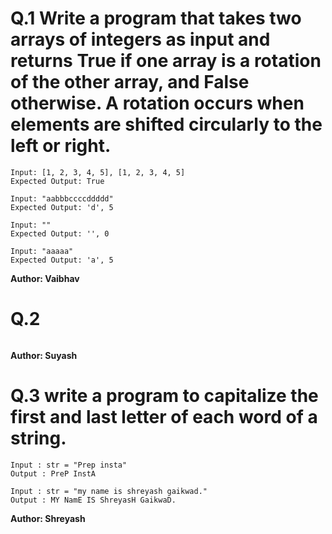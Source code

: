 # Q.1 Write a program that takes two arrays of integers as input and returns True if one array is a rotation of the other array, and False otherwise. A rotation occurs when elements are shifted circularly to the left or right.
```
Input: [1, 2, 3, 4, 5], [1, 2, 3, 4, 5]
Expected Output: True

Input: "aabbbccccddddd"
Expected Output: 'd', 5

Input: ""
Expected Output: '', 0

Input: "aaaaa"
Expected Output: 'a', 5
```
**Author: Vaibhav**

# Q.2 

```

```
**Author: Suyash**

# Q.3 write a program to capitalize the first and last letter of each word of a string.
```
Input : str = "Prep insta"
Output : PreP InstA

Input : str = "my name is shreyash gaikwad."
Output : MY NamE IS ShreyasH GaikwaD.
```
**Author: Shreyash**

